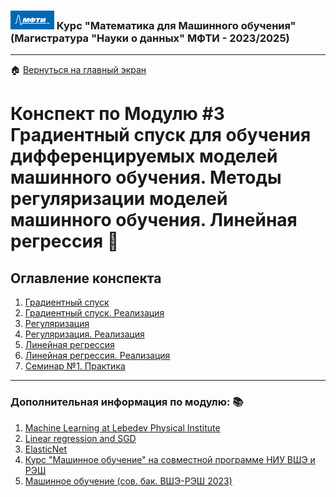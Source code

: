 ### <img src='../static/img/mipt-icon.png' width="70" height="30"> Курс "Математика для Машинного обучения" (Магистратура "Науки о данных" МФТИ - 2023/2025) 
---
 :house: [Вернуться на главный экран](..)
# Конспект по Модулю #3 **Градиентный спуск для обучения дифференцируемых моделей машинного обучения. Методы регуляризации моделей машинного обучения. Линейная регрессия**  :blue_book:


## Оглавление конспекта
1. [Градиентный спуск](1_gradient_descent.ipynb) 
2. [Градиентный спуск. Реализация](2_gradient_descent_practice.ipynb) 
3. [Регуляризация](3_regularisation.ipynb)  
4. [Регуляризация. Реализация](4_regularisation_practice.ipynb)
5. [Линейная регрессия](5_linear_regression.ipynb)
6. [Линейная регрессия. Реализация](6_linear_regression_practice.ipynb)
7. [Семинар №1. Практика](8_lecture_03_code_online_01_gradient_descent.ipynb)



---

### Дополнительная информация по модулю: :books:
1. [Machine Learning at Lebedev Physical Institute](https://github.com/depot-hep/ml-lpi)
2. [Linear regression and SGD](https://github.com/hse-ds/ml-hse-nes/blob/main/2023/seminars/seminar02/seminar_solution.ipynb)
3. [ElasticNet](https://scikit-learn.org/stable/modules/generated/sklearn.linear_model.ElasticNet.html)
4. [Курс "Машинное обучение" на совместной программе НИУ ВШЭ и РЭШ](https://github.com/hse-ds/ml-hse-nes/tree/main)
5. [Машинное обучение (сов. бак. ВШЭ-РЭШ 2023)](http://wiki.cs.hse.ru/%D0%9C%D0%B0%D1%88%D0%B8%D0%BD%D0%BD%D0%BE%D0%B5_%D0%BE%D0%B1%D1%83%D1%87%D0%B5%D0%BD%D0%B8%D0%B5_(%D1%81%D0%BE%D0%B2._%D0%B1%D0%B0%D0%BA._%D0%92%D0%A8%D0%AD-%D0%A0%D0%AD%D0%A8_2023))
